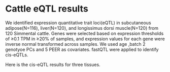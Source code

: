 # Cattle eQTL results


We identified expression quantitative trait loci(eQTL) in subcutaneous adipose(N=116), liver(N=120), and longissimus dorsi muscle(N=120) from 120 Simmental cattle. Genes were selected based on expression thresholds of ≥0.1 TPM in ≥20% of samples, and expression values for each gene were inverse normal transformed across samples. We used age ,batch 2 genotyoe PCs and 5 PEER as covariates. fastQTL were applied to identify cis-eQTLs.

Here is the cis-eQTL results for three tissues.
